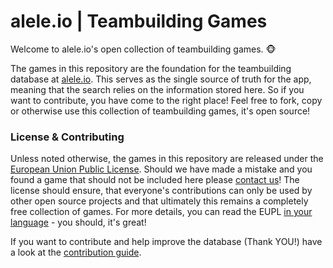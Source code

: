 
# alele.io | Teambuilding Games

Welcome to alele.io's open collection of teambuilding games. :monkey_face:

The games in this repository are the foundation for the teambuilding database at [alele.io](https://alele.io).
This serves as the single source of truth for the app, meaning that the search relies on the information stored here.
So if you want to contribute, you have come to the right place! Feel free to fork, copy or otherwise use this collection of teambuilding games, it's open source!


### License & Contributing
Unless noted otherwise, the games in this repository are released under the [European Union Public License](LICENSE).
Should we have made a mistake and you found a game that should not be included here please [contact us](https://alele.io/contact)!
The license should ensure, that everyone's contributions can only be used by other open source projects and that ultimately this remains a completely free collection of games. For more details, you can read the EUPL [in your language](https://eupl.eu/) - you should, it's great!

If you want to contribute and help improve the database (Thank YOU!) have a look at the [contribution guide](CONTRIBUTING.md).